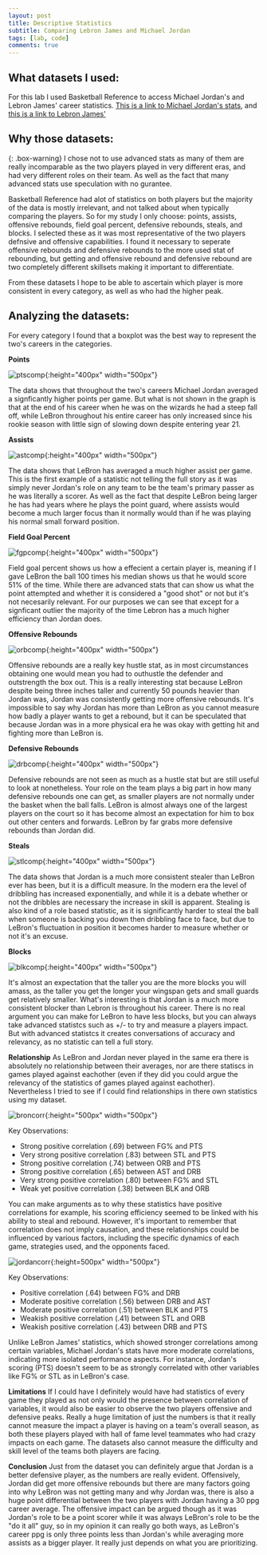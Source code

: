 ```yaml
---
layout: post
title: Descriptive Statistics
subtitle: Comparing Lebron James and Michael Jordan
tags: [lab, code]
comments: true
---
```


## What datasets I used:
For this lab I used Basketball Reference to access Michael Jordan's and Lebron James' career statistics. 
[This is a link to Michael Jordan's stats](https://www.basketball-reference.com/players/j/jordami01.html#per_game), and [this is a link to Lebron James'](https://www.basketball-reference.com/players/j/jamesle01.html#per_game)

## Why those datasets:

{: .box-warning}
I chose not to use advanced stats as many of them are really incomparable as the two players played in very different eras, and had very different roles on their team. As well as the fact that many advanced stats use speculation with no gurantee. 

Basketball Reference had alot of statistics on both players but the majority of the data is mostly irrelevant, and not talked about when typically comparing the players. So for my study I only choose: points, assists, offensive rebounds, field goal percent, defensive rebounds, steals, and blocks. I selected these as it was most representative of the two players defnsive and offensive capabilities. I found it necessary to seperate offensive rebounds and defensive rebounds to the more used stat of rebounding, but getting and offensive rebound and defensive rebound are two completely different skillsets making it important to differentiate. 

From these datasets I hope to be able to ascertain which player is more consistent in every category, as well as who had the higher peak. 

## Analyzing the datasets:
For every category I found that a boxplot was the best way to represent the two's careers in the categories. 

**Points**

![ptscomp](https://graypas.github.io/Art-of-Data/assets/img/lab3_images/ptscomp.png){:height="400px" width="500px"}

The data shows that throughout the two's careers Michael Jordan averaged a signficantly higher points per game. But what is not shown in the graph is that at the end of his career when he was on the wizards he had a steep fall off, while LeBron throughout his entire career has only increased since his rookie season with little sign of slowing down despite entering year 21. 

**Assists**

![astcomp](https://graypas.github.io/Art-of-Data/assets/img/lab3_images/astcomp.png){:height="400px" width="500px"}

The data shows that LeBron has averaged a much higher assist per game. This is the first example of a statistic not telling the full story as it was simply never Jordan's role on any team to be the team's primary passer as he was literally a scorer. As well as the fact that despite LeBron being larger he has had years where he plays the point guard, where assists would become a much larger focus than it normally would than if he was playing his normal small forward position.

**Field Goal Percent**

![fgpcomp](https://graypas.github.io/Art-of-Data/assets/img/lab3_images/fgpcomp.png){:height="400px" width="500px"}

Field goal percent shows us how a effecient a certain player is, meaning if I gave LeBron the ball 100 times his median shows us that he would score 51% of the time. While there are advanced stats that can show us what the point attempted and whether it is considered a "good shot" or not but it's not necesarily relevant. For our purposes we can see that except for a signficant outlier the majority of the time Lebron has a much higher efficiency than Jordan does. 

**Offensive Rebounds**

![orbcomp](https://graypas.github.io/Art-of-Data/assets/img/lab3_images/orbcomp.png){:height="400px" width="500px"}

Offensive rebounds are a really key hustle stat, as in most circumstances obtaining one would mean you had to outhustle the defender and outstrength the box out. This is a really interesting stat because LeBron despite being three inches taller and currently 50 pounds heavier than Jordan was, Jordan was consistently getting more offensive rebounds. It's impossible to say why Jordan has more than LeBron as you cannot measure how badly a player wants to get a rebound, but it can be speculated that because Jordan was in a more physical era he was okay with getting hit and fighting more than LeBron is. 

**Defensive Rebounds**

![drbcomp](https://graypas.github.io/Art-of-Data/assets/img/lab3_images/drbcomp.png){:height="400px" width="500px"}

Defensive rebounds are not seen as much as a hustle stat but are still useful to look at nonetheless. Your role on the team plays a big part in how many defensive rebounds one can get, as smaller players are not normally under the basket when the ball falls. LeBron is almost always one of the largest players on the court so it has become almost an expectation for him to box out other centers and forwards. LeBron by far grabs more defensive rebounds than Jordan did.

**Steals**

![stlcomp](https://graypas.github.io/Art-of-Data/assets/img/lab3_images/stlcomp.png){:height="400px" width="500px"}

The data shows that Jordan is a much more consistent stealer than LeBron ever has been, but it is a difficult measure. In the modern era the level of dribbling has increased exponentially, and while it is a debate whether or not the dribbles are necessary the increase in skill is apparent. Stealing is also kind of a role based statistic, as it is significantly harder to steal the ball when someone is backing you down then dribbling face to face, but due to LeBron's fluctuation in position it becomes harder to measure whether or not it's an excuse. 

**Blocks**

![blkcomp](https://graypas.github.io/Art-of-Data/assets/img/lab3_images/blkcomp.png){:height="400px" width="500px"}

It's almost an expectation that the taller you are the more blocks you will amass, as the taller you get the longer your wingspan gets and small guards get relatively smaller. What's interesting is that Jordan is a much more consistent blocker than Lebron is throughout his career. There is no real argument you can make for LeBron to have less blocks, but you can always take advanced statistcs such as +/- to try and measure a players impact. But with advanced statistcs it creates conversations of accuracy and relevancy, as no statistic can tell a full story.

**Relationship**
As LeBron and Jordan never played in the same era there is absolutely no relationship between their averages, nor are there statiscs in games played against eachother (even if they did you could argue the relevancy of the statistics of games played against eachother). Nevertheless I tried to see if I could find relationships in there own statistics using my dataset. 

![broncorr](https://graypas.github.io/Art-of-Data/assets/img/lab3_images/broncorr.png){:height="500px" width="500px"}

Key Observations: 
- Strong positive correlation (.69) between FG% and PTS
- Very strong positive correlation (.83) between STL and PTS
- Strong positive correlation (.74) between ORB and PTS
- Strong positive correlation (.65) between AST and DRB
- Very strong positive correlation (.80) between FG% and STL
- Weak yet positive correlation (.38) between BLK and ORB

You can make arguments as to why these statistics have positive correlations for example, his scoring efficiency seemed to be linked with his ability to steal and rebound. However, it's important to remember that correlation does not imply causation, and these relationships could be influenced by various factors, including the specific dynamics of each game, strategies used, and the opponents faced.

![jordancorr](https://graypas.github.io/Art-of-Data/assets/img/lab3_images/jordancorr.png){:height=500px" width="500px"}

Key Observations:
- Positive correlation (.64) between FG% and DRB
- Moderate positive correlation (.56) between DRB and AST
- Moderate positive correlation (.51) between BLK and PTS
- Weakish positive correlation (.41) between STL and ORB
- Weakish positive correlation (.43) between DRB and PTS

Unlike LeBron James' statistics, which showed stronger correlations among certain variables, Michael Jordan's stats have more moderate correlations, indicating more isolated performance aspects. For instance, Jordan's scoring (PTS) doesn't seem to be as strongly correlated with other variables like FG% or STL as in LeBron's case.

**Limitations**
If I could have I definitely would have had statistics of every game they played as not only would the presence between correlation of variables, it would also be easier to observe the two players offensive and defensive peaks. Really a huge limitation of just the numbers is that it really cannot measure the impact a player is having on a team's overall season, as both these players played with hall of fame level teammates who had crazy impacts on each game. The datasets also cannot measure the difficulty and skill level of the teams both players are facing.

**Conclusion**
Just from the dataset you can definitely argue that Jordan is a better defensive player, as the numbers are really evident. Offensively, Jordan did get more offensive rebounds but there are many factors going into why LeBron was not getting many and why Jordan was, there is also a huge point differential between the two players with Jordan having a 30 ppg career average. The offensive impact can be argued though as it was Jordan's role to be a point scorer while it was always LeBron's role to be the "do it all" guy, so in my opinion it can really go both ways, as LeBron's career ppg is only three points less than Jordan's while averaging more assists as a bigger player. It really just depends on what you are prioritizing. 
